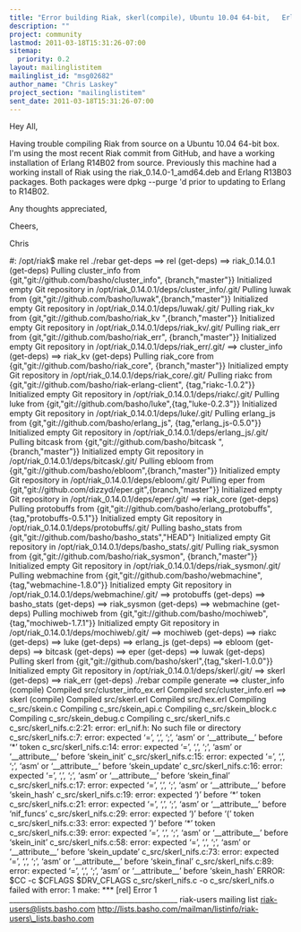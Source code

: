 ```yaml
---
title: "Error building Riak, skerl(compile), Ubuntu 10.04 64-bit,	Erlang R14B02"
description: ""
project: community
lastmod: 2011-03-18T15:31:26-07:00
sitemap:
  priority: 0.2
layout: mailinglistitem
mailinglist_id: "msg02682"
author_name: "Chris Laskey"
project_section: "mailinglistitem"
sent_date: 2011-03-18T15:31:26-07:00
---
```



Hey All,

Having trouble compiling Riak from source on a Ubuntu 10.04 64-bit box. I'm
using the most recent Riak commit from GitHub, and have a working
installation of Erlang R14B02 from source. Previously this machine had a
working install of Riak using the riak\_0.14.0-1\_amd64.deb and Erlang R13B03
packages. Both packages were dpkg --purge 'd prior to updating to Erlang to
R14B02.

Any thoughts appreciated,

Cheers,

Chris


#: /opt/riak$ make rel
./rebar get-deps
==&gt; rel (get-deps)
==&gt; riak\_0.14.0.1 (get-deps)
Pulling cluster\_info from {git,"git://github.com/basho/cluster\_info",
 {branch,"master"}}
Initialized empty Git repository in
/opt/riak\_0.14.0.1/deps/cluster\_info/.git/
Pulling luwak from {git,"git://github.com/basho/luwak",{branch,"master"}}
Initialized empty Git repository in /opt/riak\_0.14.0.1/deps/luwak/.git/
Pulling riak\_kv from {git,"git://github.com/basho/riak\_kv
",{branch,"master"}}
Initialized empty Git repository in /opt/riak\_0.14.0.1/deps/riak\_kv/.git/
Pulling riak\_err from {git,"git://github.com/basho/riak\_err",
 {branch,"master"}}
Initialized empty Git repository in /opt/riak\_0.14.0.1/deps/riak\_err/.git/
==&gt; cluster\_info (get-deps)
==&gt; riak\_kv (get-deps)
Pulling riak\_core from {git,"git://github.com/basho/riak\_core",
 {branch,"master"}}
Initialized empty Git repository in /opt/riak\_0.14.0.1/deps/riak\_core/.git/
Pulling riakc from {git,"git://github.com/basho/riak-erlang-client",
 {tag,"riakc-1.0.2"}}
Initialized empty Git repository in /opt/riak\_0.14.0.1/deps/riakc/.git/
Pulling luke from {git,"git://github.com/basho/luke",{tag,"luke-0.2.3"}}
Initialized empty Git repository in /opt/riak\_0.14.0.1/deps/luke/.git/
Pulling erlang\_js from {git,"git://github.com/basho/erlang\_js",
 {tag,"erlang\_js-0.5.0"}}
Initialized empty Git repository in /opt/riak\_0.14.0.1/deps/erlang\_js/.git/
Pulling bitcask from {git,"git://github.com/basho/bitcask
",{branch,"master"}}
Initialized empty Git repository in /opt/riak\_0.14.0.1/deps/bitcask/.git/
Pulling ebloom from {git,"git://github.com/basho/ebloom",{branch,"master"}}
Initialized empty Git repository in /opt/riak\_0.14.0.1/deps/ebloom/.git/
Pulling eper from {git,"git://github.com/dizzyd/eper.git",{branch,"master"}}
Initialized empty Git repository in /opt/riak\_0.14.0.1/deps/eper/.git/
==&gt; riak\_core (get-deps)
Pulling protobuffs from {git,"git://github.com/basho/erlang\_protobuffs",
 {tag,"protobuffs-0.5.1"}}
Initialized empty Git repository in /opt/riak\_0.14.0.1/deps/protobuffs/.git/
Pulling basho\_stats from {git,"git://github.com/basho/basho\_stats","HEAD"}
Initialized empty Git repository in
/opt/riak\_0.14.0.1/deps/basho\_stats/.git/
Pulling riak\_sysmon from {git,"git://github.com/basho/riak\_sysmon",
 {branch,"master"}}
Initialized empty Git repository in
/opt/riak\_0.14.0.1/deps/riak\_sysmon/.git/
Pulling webmachine from {git,"git://github.com/basho/webmachine",
 {tag,"webmachine-1.8.0"}}
Initialized empty Git repository in /opt/riak\_0.14.0.1/deps/webmachine/.git/
==&gt; protobuffs (get-deps)
==&gt; basho\_stats (get-deps)
==&gt; riak\_sysmon (get-deps)
==&gt; webmachine (get-deps)
Pulling mochiweb from {git,"git://github.com/basho/mochiweb",
 {tag,"mochiweb-1.7.1"}}
Initialized empty Git repository in /opt/riak\_0.14.0.1/deps/mochiweb/.git/
==&gt; mochiweb (get-deps)
==&gt; riakc (get-deps)
==&gt; luke (get-deps)
==&gt; erlang\_js (get-deps)
==&gt; ebloom (get-deps)
==&gt; bitcask (get-deps)
==&gt; eper (get-deps)
==&gt; luwak (get-deps)
Pulling skerl from {git,"git://github.com/basho/skerl",{tag,"skerl-1.0.0"}}
Initialized empty Git repository in /opt/riak\_0.14.0.1/deps/skerl/.git/
==&gt; skerl (get-deps)
==&gt; riak\_err (get-deps)
./rebar compile generate
==&gt; cluster\_info (compile)
Compiled src/cluster\_info\_ex.erl
Compiled src/cluster\_info.erl
==&gt; skerl (compile)
Compiled src/skerl.erl
Compiled src/hex.erl
Compiling c\_src/skein.c
Compiling c\_src/skein\_api.c
Compiling c\_src/skein\_block.c
Compiling c\_src/skein\_debug.c
Compiling c\_src/skerl\_nifs.c
c\_src/skerl\_nifs.c:2:21: error: erl\_nif.h: No such file or directory
c\_src/skerl\_nifs.c:7: error: expected ‘=’, ‘,’, ‘;’, ‘asm’ or
‘\_\_attribute\_\_’ before ‘\*’ token
c\_src/skerl\_nifs.c:14: error: expected ‘=’, ‘,’, ‘;’, ‘asm’ or
‘\_\_attribute\_\_’ before ‘skein\_init’
c\_src/skerl\_nifs.c:15: error: expected ‘=’, ‘,’, ‘;’, ‘asm’ or
‘\_\_attribute\_\_’ before ‘skein\_update’
c\_src/skerl\_nifs.c:16: error: expected ‘=’, ‘,’, ‘;’, ‘asm’ or
‘\_\_attribute\_\_’ before ‘skein\_final’
c\_src/skerl\_nifs.c:17: error: expected ‘=’, ‘,’, ‘;’, ‘asm’ or
‘\_\_attribute\_\_’ before ‘skein\_hash’
c\_src/skerl\_nifs.c:19: error: expected ‘)’ before ‘\*’ token
c\_src/skerl\_nifs.c:21: error: expected ‘=’, ‘,’, ‘;’, ‘asm’ or
‘\_\_attribute\_\_’ before ‘nif\_funcs’
c\_src/skerl\_nifs.c:29: error: expected ‘)’ before ‘(’ token
c\_src/skerl\_nifs.c:33: error: expected ‘)’ before ‘\*’ token
c\_src/skerl\_nifs.c:39: error: expected ‘=’, ‘,’, ‘;’, ‘asm’ or
‘\_\_attribute\_\_’ before ‘skein\_init’
c\_src/skerl\_nifs.c:58: error: expected ‘=’, ‘,’, ‘;’, ‘asm’ or
‘\_\_attribute\_\_’ before ‘skein\_update’
c\_src/skerl\_nifs.c:73: error: expected ‘=’, ‘,’, ‘;’, ‘asm’ or
‘\_\_attribute\_\_’ before ‘skein\_final’
c\_src/skerl\_nifs.c:89: error: expected ‘=’, ‘,’, ‘;’, ‘asm’ or
‘\_\_attribute\_\_’ before ‘skein\_hash’
ERROR: $CC -c $CFLAGS $DRV\_CFLAGS c\_src/skerl\_nifs.c -o c\_src/skerl\_nifs.o
failed with error: 1
make: \*\*\* [rel] Error 1
\_\_\_\_\_\_\_\_\_\_\_\_\_\_\_\_\_\_\_\_\_\_\_\_\_\_\_\_\_\_\_\_\_\_\_\_\_\_\_\_\_\_\_\_\_\_\_
riak-users mailing list
riak-users@lists.basho.com
http://lists.basho.com/mailman/listinfo/riak-users\_lists.basho.com

